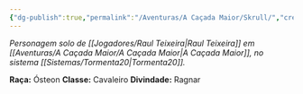 ```yaml
---
{"dg-publish":true,"permalink":"/Aventuras/A Caçada Maior/Skrull/","created":"2025-10-15T10:25:02.857-03:00"}
---
```


*Personagem solo de [[Jogadores/Raul Teixeira\|Raul Teixeira]] em [[Aventuras/A Caçada Maior/A Caçada Maior\|A Caçada Maior]], no sistema [[Sistemas/Tormenta20\|Tormenta20]].*

**Raça:** Ósteon
**Classe:** Cavaleiro
**Divindade:** Ragnar